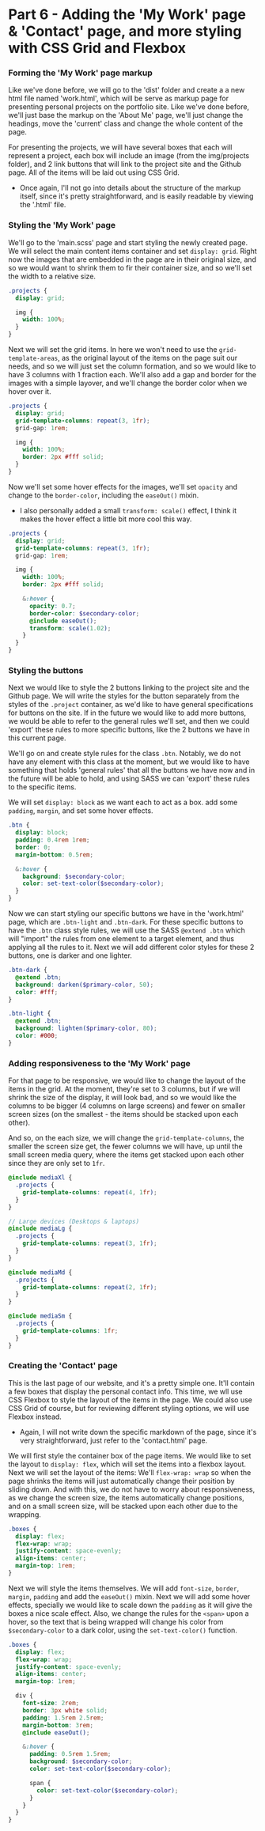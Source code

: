 # Part 6 - Adding the 'My Work' page & 'Contact' page, and more styling with CSS Grid and Flexbox

### Forming the 'My Work' page markup

Like we've done before, we will go to the 'dist' folder and create a a new html file named 'work.html', which will be serve as markup page for presenting personal projects on the portfolio site. Like we've done before, we'll just base the markup on the 'About Me' page, we'll just change the headings, move the 'current' class and change the whole content of the page.

For presenting the projects, we will have several boxes that each will represent a project, each box will include an image (from the img/projects folder), and 2 link buttons that will link to the project site and the Github page. All of the items will be laid out using CSS Grid.

- Once again, I'll not go into details about the structure of the markup itself, since it's pretty straightforward, and is easily readable by viewing the '.html' file.

### Styling the 'My Work' page

We'll go to the 'main.scss' page and start styling the newly created page. We will select the main content items container and set `display: grid`. Right now the images that are embedded in the page are in their original size, and so we would want to shrink them to fir their container size, and so we'll set the width to a relative size.

```scss
.projects {
  display: grid;

  img {
    width: 100%;
  }
}
```

Next we will set the grid items. In here we won't need to use the `grid-template-areas`, as the original layout of the items on the page suit our needs, and so we will just set the column formation, and so we would like to have 3 columns with 1 fraction each. We'll also add a gap and border for the images with a simple layover, and we'll change the border color when we hover over it.

```scss
.projects {
  display: grid;
  grid-template-columns: repeat(3, 1fr);
  grid-gap: 1rem;

  img {
    width: 100%;
    border: 2px #fff solid;
  }
}
```

Now we'll set some hover effects for the images, we'll set `opacity` and change to the `border-color`, including the `easeOut()` mixin.

- I also personally added a small `transform: scale()` effect, I think it makes the hover effect a little bit more cool this way.

```scss
.projects {
  display: grid;
  grid-template-columns: repeat(3, 1fr);
  grid-gap: 1rem;

  img {
    width: 100%;
    border: 2px #fff solid;

    &:hover {
      opacity: 0.7;
      border-color: $secondary-color;
      @include easeOut();
      transform: scale(1.02);
    }
  }
}
```

### Styling the buttons

Next we would like to style the 2 buttons linking to the project site and the Github page. We will write the styles for the button separately from the styles of the `.project` container, as we'd like to have general specifications for buttons on the site. If in the future we would like to add more buttons, we would be able to refer to the general rules we'll set, and then we could 'export' these rules to more specific buttons, like the 2 buttons we have in this current page.

We'll go on and create style rules for the class `.btn`. Notably, we do not have any element with this class at the moment, but we would like to have something that holds 'general rules' that all the buttons we have now and in the future will be able to hold, and using SASS we can 'export' these rules to the specific items.

We will set `display: block` as we want each to act as a box. add some `padding`, `margin`, and set some hover effects.

```scss
.btn {
  display: block;
  padding: 0.4rem 1rem;
  border: 0;
  margin-bottom: 0.5rem;

  &:hover {
    background: $secondary-color;
    color: set-text-color($secondary-color);
  }
}
```

Now we can start styling our specific buttons we have in the 'work.html' page, which are `.btn-light` and `.btn-dark`. For these specific buttons to have the `.btn` class style rules, we will use the SASS `@extend .btn` which will "import" the rules from one element to a target element, and thus applying all the rules to it. Next we will add different color styles for these 2 buttons, one is darker and one lighter.

```scss
.btn-dark {
  @extend .btn;
  background: darken($primary-color, 50);
  color: #fff;
}

.btn-light {
  @extend .btn;
  background: lighten($primary-color, 80);
  color: #000;
}
```

### Adding responsiveness to the 'My Work' page

For that page to be responsive, we would like to change the layout of the items in the grid. At the moment, they're set to 3 columns, but if we will shrink the size of the display, it will look bad, and so we would like the columns to be bigger (4 columns on large screens) and fewer on smaller screen sizes (on the smallest - the items should be stacked upon each other).

And so, on the each size, we will change the `grid-template-columns`, the smaller the screen size get, the fewer columns we will have, up until the small screen media query, where the items get stacked upon each other since they are only set to `1fr`.

```scss
@include mediaXl {
  .projects {
    grid-template-columns: repeat(4, 1fr);
  }
}

// Large devices (Desktops & laptops)
@include mediaLg {
  .projects {
    grid-template-columns: repeat(3, 1fr);
  }
}

@include mediaMd {
  .projects {
    grid-template-columns: repeat(2, 1fr);
  }
}

@include mediaSm {
  .projects {
    grid-template-columns: 1fr;
  }
}
```

### Creating the 'Contact' page

This is the last page of our website, and it's a pretty simple one. It'll contain a few boxes that display the personal contact info. This time, we wll use CSS Flexbox to style the layout of the items in the page. We could also use CSS Grid of course, but for reviewing different styling options, we will use Flexbox instead.

- Again, I will not write down the specific markdown of the page, since it's very straightforward, just refer to the 'contact.html' page.

We will first style the container box of the page items. We would like to set the layout to `display: flex`, which will set the items into a flexbox layout. Next we will set the layout of the items: We'll `flex-wrap: wrap` so when the page shrinks the items will just automatically change their position by sliding down. And with this, we do not have to worry about responsiveness, as we change the screen size, the items automatically change positions, and on a small screen size, will be stacked upon each other due to the wrapping.

```scss
.boxes {
  display: flex;
  flex-wrap: wrap;
  justify-content: space-evenly;
  align-items: center;
  margin-top: 1rem;
}
```

Next we will style the items themselves. We will add `font-size`, `border`, `margin`, `padding` and add the `easeOut()` mixin. Next we will add some hover effects, specially we would like to scale down the `padding` as it will give the boxes a nice scale effect. Also, we change the rules for the `<span>` upon a hover, so the text that is being wrapped will change his color from `$secondary-color` to a dark color, using the `set-text-color()` function.

```scss
.boxes {
  display: flex;
  flex-wrap: wrap;
  justify-content: space-evenly;
  align-items: center;
  margin-top: 1rem;

  div {
    font-size: 2rem;
    border: 3px white solid;
    padding: 1.5rem 2.5rem;
    margin-bottom: 3rem;
    @include easeOut();

    &:hover {
      padding: 0.5rem 1.5rem;
      background: $secondary-color;
      color: set-text-color($secondary-color);

      span {
        color: set-text-color($secondary-color);
      }
    }
  }
}
```
